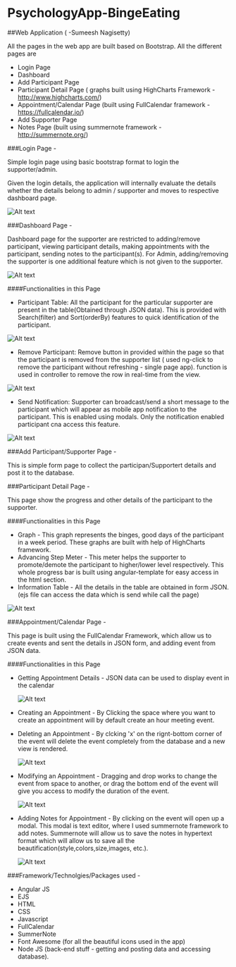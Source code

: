 # PsychologyApp-BingeEating

##Web Application ( -Sumeesh Nagisetty)

All the pages in the web app are built based on Bootstrap. All the different pages are

  - Login Page
  - Dashboard
  - Add Participant Page
  - Participant Detail Page ( graphs built using HighCharts Framework - http://www.highcharts.com/)
  - Appointment/Calendar Page (built using FullCalendar framework - https://fullcalendar.io/)
  - Add Supporter Page
  - Notes Page (built using summernote framework - http://summernote.org/)
  
###Login Page -

  Simple login page using basic bootstrap format to login the supporter/admin.
  
  Given the login details, the application will internally evaluate the details whether the details belong to admin / supporter and moves to respective dashboard page.
  
  ![Alt text](/Screens/login.png?raw=true "Login Page")
  
###Dashboard Page -

  Dashboard page for the supporter are restricted to adding/remove participant, viewing participant details, making appointments with the participant, sending notes to the participant(s).
  For Admin, adding/removing the supporter is one additional feature which is not given to the supporter.
  
  ![Alt text](/Screens/dashboard1.png?raw=true "Dashboard Page")
  
####Functionalities in this Page
  - Participant Table: All the participant for the particular supporter are present in the table(Obtained through JSON data). This is provided with Search(filter) and Sort(orderBy) features to quick identification of the participant.

  ![Alt text](/Screens/dashboard2.png?raw=true "Dashboard Page")

  - Remove Participant: Remove button in provided within the page so that the participant is removed from the supporter list ( used ng-click to remove the participant without refreshing - single page app). function is used in controller to remove the row in real-time from the view.
  
  ![Alt text](/Screens/removeUser.png?raw=true "remove user")
  
  - Send Notification: Supporter can broadcast/send a short message to the participant which will appear as mobile app notification to the participant. This is enabled using modals. Only the notification enabled participant cna access this feature.
  
  ![Alt text](/Screens/dashboardModal.png?raw=true "remove user")
  
###Add Participant/Supporter Page - 
  
  This is simple form page to collect the participan/Supportert details and post it to the database.
  
###Participant Detail Page - 

  This page show the progress and other details of the participant to the supporter.
  
####Functionalities in this Page
  - Graph - This graph represents the binges, good days of the participant in a week period. These graphs are built with help of HighCharts framework.
  - Advancing Step Meter - This meter helps the supporter to promote/demote the participant to higher/lower level respectively. This whole progress bar is built using angular-template for easy access in the html section.
  - Information Table - All the details in the table are obtained in form JSON. (ejs file can access the data which is send while call the page)
  
  ![Alt text](/Screens/userScreen.png?raw=true "Participant Screen")
  
###Appointment/Calendar Page - 

  This page is built using the FullCalendar Framework, which allow us to create events and sent the details in JSON form, and adding event from JSON data.
  
####Functionalities in this Page
- Getting Appointment Details - JSON data can be used to display event in the calendar

  ![Alt text](/Screens/Calendar.png?raw=true "Calendar")

- Creating an Appointment - By Clicking the space where you want to create an appointment will by default create an hour meeting event.
- Deleting an Appointment - By clcking 'x' on the rignt-bottom corner of the event will delete the event completely from the database and a new view is rendered.

  ![Alt text](/Screens/removeEvent.png?raw=true "remove event")
  
- Modifying an Appointment - Dragging and drop works to change the event from space to another, or drag the bottom end of the event will give you access to modify the duration of the event.

  ![Alt text](/Screens/changeEvent.png?raw=true "Modify Event")

- Adding Notes for Appointment - By clicking on the event will open up a modal. This modal is text editor, where I used summernote framework to add notes. Summernote will allow us to save the notes in hypertext format which will allow us to save all the beautification(style,colors,size,images, etc.).

  ![Alt text](/Screens/notes.png?raw=true "Notes")


###Framework/Technolgies/Packages used -

  - Angular JS
  - EJS
  - HTML
  - CSS
  - Javascript
  - FullCalendar
  - SummerNote
  - Font Awesome (for all the beautiful icons used in the app)
  - Node JS (back-end stuff - getting and posting data and accessing database).
